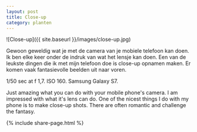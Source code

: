 ```yaml
---
layout: post
title: Close-up
category: planten
---
```


![Close-up]({{ site.baseurl }}/images/close-up.jpg)

Gewoon geweldig wat je met de camera van je mobiele telefoon kan doen. Ik ben elke keer onder de indruk van wat het lensje kan doen. Een van de leukste dingen die ik met mijn telefoon doe is close-up opnamen maken. Er komen vaak fantasievolle beelden uit naar voren.

1/50 sec at f 1,7. ISO 160. Samsung Galaxy S7.

Just amazing what you can do with your mobile phone's camera.  I am impressed with what it's lens can do.  One of the nicest things I do with my phone is to make close-up shots.  There are often romantic and challenge the fantasy.

{% include share-page.html %}
